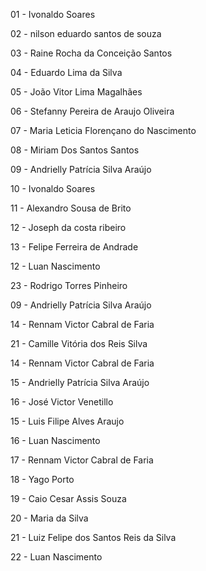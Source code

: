 01 - Ivonaldo Soares

02 - nilson eduardo santos de souza

03 - Raine Rocha da Conceição Santos

04 - Eduardo Lima da Silva

05 - João Vitor Lima Magalhães

06 - Stefanny Pereira de Araujo Oliveira

07 - Maria Leticia Florençano do Nascimento

08 - Miriam Dos Santos Santos

09 - Andrielly Patrícia Silva Araújo

10 - Ivonaldo Soares

11 - Alexandro Sousa de Brito

12 - Joseph da costa ribeiro

13 - Felipe Ferreira de Andrade

12 - Luan Nascimento

23 - Rodrigo Torres Pinheiro

09 - Andrielly Patrícia Silva Araújo

14 - Rennam Victor Cabral de Faria

21 - Camille Vitória dos Reis Silva

14 - Rennam Victor Cabral de Faria

15 - Andrielly Patrícia Silva Araújo

16 - José Victor Venetillo

15 - Luis Filipe Alves Araujo

16 - Luan Nascimento

17 - Rennam Victor Cabral de Faria

18 - Yago Porto

19 - Caio Cesar Assis Souza

20 - Maria da Silva

21 - Luiz Felipe dos Santos Reis da Silva

22 - Luan Nascimento
